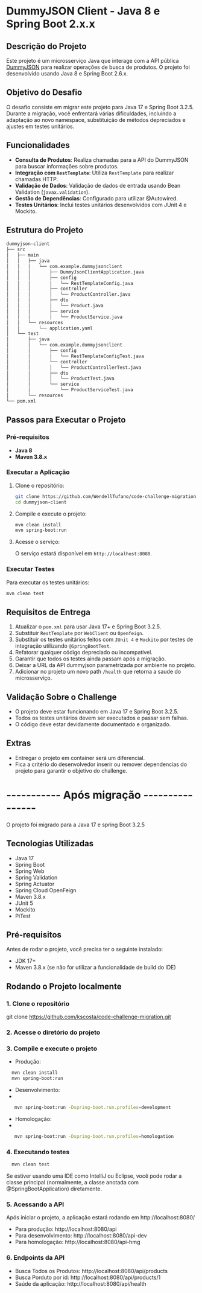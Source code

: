 
# DummyJSON Client - Java 8 e Spring Boot 2.x.x

## Descrição do Projeto

Este projeto é um microsserviço Java que interage com a API pública [DummyJSON](https://dummyjson.com/docs/products) para realizar operações de busca de produtos. O projeto foi desenvolvido usando Java 8 e Spring Boot 2.6.x.

## Objetivo do Desafio

O desafio consiste em migrar este projeto para Java 17 e Spring Boot 3.2.5. Durante a migração, você enfrentará várias dificuldades, incluindo a adaptação ao novo namespace, substituição de métodos depreciados e ajustes em testes unitários.

## Funcionalidades

- **Consulta de Produtos**: Realiza chamadas para a API do DummyJSON para buscar informações sobre produtos.
- **Integração com `RestTemplate`**: Utiliza `RestTemplate` para realizar chamadas HTTP.
- **Validação de Dados**: Validação de dados de entrada usando Bean Validation (`javax.validation`).
- **Gestão de Dependências**: Configurado para utilizar @Autowired.
- **Testes Unitários**: Inclui testes unitários desenvolvidos com JUnit 4 e Mockito.

## Estrutura do Projeto

```bash
dummyjson-client
├── src
│   ├── main
│   │   ├── java
│   │   │   └── com.example.dummyjsonclient
│   │   │       ├── DummyJsonClientApplication.java
│   │   │       ├── config
│   │   │       │   └── RestTemplateConfig.java
│   │   │       ├── controller
│   │   │       │   └── ProductController.java
│   │   │       ├── dto
│   │   │       │   └── Product.java
│   │   │       ├── service
│   │   │       │   └── ProductService.java
│   │   └── resources
│   │       └── application.yaml
│   └── test
│       ├── java
│       │   └── com.example.dummyjsonclient
│       │       ├── config
│       │       │   └── RestTemplateConfigTest.java
│       │       └── controller
│       │       │   └── ProductControllerTest.java
│       │       ├── dto
│       │       │   └── ProductTest.java
│       │       └── service
│       │           └── ProductServiceTest.java
│       └── resources
└── pom.xml
```

## Passos para Executar o Projeto

### Pré-requisitos

- **Java 8**
- **Maven 3.8.x**

### Executar a Aplicação

1. Clone o repositório:

    ```bash
    git clone https://github.com/WendellTufano/code-challenge-migration.git
    cd dummyjson-client
    ```

2. Compile e execute o projeto:

    ```bash
    mvn clean install
    mvn spring-boot:run
    ```

3. Acesse o serviço:

    O serviço estará disponível em `http://localhost:8080`.

### Executar Testes

Para executar os testes unitários:

```bash
mvn clean test
```

## Requisitos de Entrega

1. Atualizar o `pom.xml` para usar Java 17+ e Spring Boot 3.2.5.
2. Substituir `RestTemplate` por `WebClient` ou `Openfeign`.
3. Substituir os testes unitários feitos com `JUnit 4` e `Mockito` por testes de integração utilizando `@SpringBootTest`.
4. Refatorar qualquer código depreciado ou incompatível.
5. Garantir que todos os testes ainda passam após a migração.
6. Deixar a URL da API dummyjson parametrizada por ambiente no projeto.
7. Adicionar no projeto um novo path `/health` que retorna a saude do microsserviço.

## Validação Sobre o Challenge

- O projeto deve estar funcionando em Java 17 e Spring Boot 3.2.5.
- Todos os testes unitários devem ser executados e passar sem falhas.
- O código deve estar devidamente documentado e organizado.

## Extras

- Entregar o projeto em container será um diferencial.
- Fica a critério do desenvolvedor inserir ou remover dependencias do projeto para garantir o objetivo do challenge.


# ----------- Após migração ----------------

O projeto foi migrado para a Java 17 e spring Boot 3.2.5

## Tecnologias Utilizadas

* Java 17
* Spring Boot
* Spring Web
* Spring Validation
* Spring Actuator
* Spring Cloud OpenFeign
* Maven 3.8.x
* JUnit 5
* Mockito
* PiTest

## Pré-requisitos

Antes de rodar o projeto, você precisa ter o seguinte instalado:
* JDK 17+
* Maven 3.8.x (se não for utilizar a funcionalidade de build do IDE)

## Rodando o Projeto localmente

### 1. Clone o repositório

git clone https://github.com/kscosta/code-challenge-migration.git

### 2. Acesse o diretório do projeto

### 3. Compile e execute o projeto
 
* Produção:
```bash
  mvn clean install
  mvn spring-boot:run
```
* Desenvolvimento:
* 
```bash
   mvn spring-boot:run -Dspring-boot.run.profiles=development
```
* Homologação:
* 
```bash
   mvn spring-boot:run -Dspring-boot.run.profiles=homologation
```

### 4. Executando testes

```bash
  mvn clean test
```

Se estiver usando uma IDE como IntelliJ ou Eclipse, você pode rodar a classe principal (normalmente, a classe anotada com @SpringBootApplication) diretamente.

### 5. Acessando a API
Após iniciar o projeto, a aplicação estará rodando em http://localhost:8080/

* Para produção: http://localhost:8080/api
* Para desenvolvimento: http://localhost:8080/api-dev
* Para homologação: http://localhost:8080/api-hmg


### 6. Endpoints da API

* Busca Todos os Produtos: http://localhost:8080/api/products
* Busca Porduto por id: http://localhost:8080/api/products/1
* Saúde da aplicação: http://localhost:8080/api/health